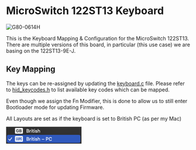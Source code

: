# MicroSwitch 122ST13 Keyboard

![G80-0614H](doc/G80-0614H.jpeg)

This is the Keyboard Mapping & Configuration for the MicroSwitch 122ST13.  There are multiple versions of this board, in particular (this use case) we are basing on the 122ST13-9E-J.

## Key Mapping

The keys can be re-assigned by updating the [keyboard.c](keyboard.c) file.  Please refer to [hid_keycodes.h](/src/common/lib/hid_keycodes.h) to list available key codes which can be mapped.

Even though we assign the Fn Modifier, this is done to allow us to still enter Bootloader mode for updating Firmware.

All Layouts are set as if the keyboard is set to British PC (as per my Mac)

![Layout Toggle](doc/layout-mac.png)